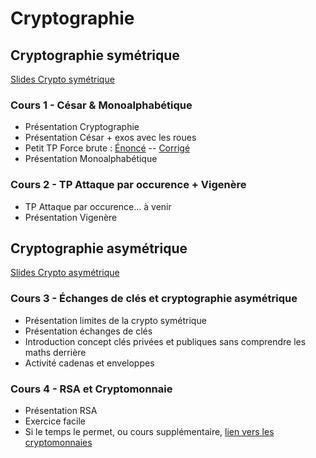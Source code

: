 # Cryptographie

## Cryptographie symétrique 

[Slides Crypto symétrique](https://docs.google.com/presentation/d/1Plpvb6Sg83trGAN6-ycAotzNH33uwxLqG6sexaVzXr4) 

### Cours 1 - César & Monoalphabétique

* Présentation Cryptographie
* Présentation César + exos avec les roues
* Petit TP Force brute : [Énoncé](https://notebook.basthon.fr/?extensions=romd,sequenced&kernel=python&ipynb=eJztWOtu48YVfpVTLlpZWFle25ttInsNJE5_pEiQIgkWBaqFPSQPyampITUXWtJi36XorzqvoRfrd0jdbO09QdACkSGTnJlz-8453wz1Kkq4LF00-seraMJepcqraPTq9aAdv_LzmqNRNFH2Jq1uTTSIXBVsImPnqW7I-XnJz8dRrdJUm3x08qSencUqucltFUx6mFRlZUe1qtVc3Ra6PhtHdEFjc16cbmS7NUlR4UZ5HkcXdK4pKZVzmM0UZepQm6yCqLJaHRY6TdlgytvQrT7SF_QnE7v6jH5g-DoNTNp4W6Uh8brh9eTH6T0_Kk5bX-sLumTKdFJotsTOQ1J7qoEELX_2lqkM5PBQMjntmc4VFZYzqCq8r93o6MhUnuOquhnGyvmiMsPMHokJPcnJ2eR5710L4TB7d8QZp_zZyfHnyRdPPv_z0y-eZcfPhrXJexsk48qmbEf05IxS7epSzUfalNrwGQGVXBtM0WfIEBWs88KPTpEuCb_0kP6qsziOjhC6uhjSeWwvxobwGZsfNTVVcFT2VMMLqkLD1hPuEwqGVBAUalvlVk0mPKCkwoX-Guq5B2TroAadDquRoAWlTJZNUiFRWIOhEl9Hccjd2vYLDrossTYpOxlB-YPRTZAYzUaCIfY0p6QACrCVbLO5_JeEpOFLGiiugq8MjaPvQ2O1BTLrytkrnKwqAfU7SxKVc1TLLRrlQlCMXg8-tske0WWhs8zyhI0nN58s73wLHx3St4yAtpMI4XJ555Qdm7H5WhknYSLiWgPfAXIA5FVZVphoKm27FInc8m6lBrVtCBkDgpLUCTun8rWR5R3ldvlv6FThbXY_IcB9IvCsyn0KUYtguWOPvVzUqCJdfhA9_GXGNtEI4pjW7T023xvK4I9BTweD0qgMWAMYXKecqJKvEmUP8B1Q-9y_ngYtlQsUWVoeUyrxy_-gA65xf90iqkoAlkoWUF5lXagYFZj2AGs3K8B2-q-HrRM_gVd4cViiIFti6ZYhJ6OxOe5TqWDKS5d9JYif7lh1Y3Oyu-DvsuD4yf0V-8kRfGAyjUaZKh0_yFVSpbybp5SzNvxkH49RxxF15a4Urs8JLHQwjtQ46tMjGdYtmuivnuqtMFHkVQzsvvzx8ptvtvLQupLH3bCsbtke9Pu7Slq4pU4n2gSXBOh4q8YOALZ81SUSqpPCHhysLR12AeDa-t6nP9LJM3q8eup0WPaojD1VAugjelEJ3gIVJfowRb-gyWRqLDXOM06CeH2VoJB9NDKhLAcROKYOXnbcl3sZUbmMR7FldVNX2MKilx9CEvjQpbflY_QjKqatH-FVQITH4fbzf9SgJ9v-_KkK_4Q7rttukOn3dqjQuuyAq7IZENY2CpsgIGWjwFrCbXOAI8S_Q4A7tAcssUEMxYFvV0l2QTciXLOdsF_Ltl0KohVWXrXgpoPfqncAZ8qCgVlwHY-2W6MRS8YojS1_QbVqCzsBlwyxESiTYxADDUyKgbBDJrKRdRF21r3wCS4oN2yqJb6ixklxOx3LMyLAEUk28nbzRX_I0WZlT2YxsnZ6Ews8-TXIZOX0c3rStcvE5auNDmPjCHDFs2BsoBtlgzylimIbN7PbCTZdkagtcgma-e7hLjWCPNDdKOyv9H_NycZCryeDWWW3jY0D447QqGWusMnrDscD9RUqokM4Qmc7av4A7dQTeadC1gLPrlaJkDCtPm8gpgfc2k2v6hmm-mvRrZJ7IUHD_YHHb6Cs-zoYeRp9grpd8F_sF-JI0N-4vZ-nnUrapmpjqP87d_4K3Hm65c4vW8pEIy9_nqxYDBzhhJCM9L7aVPMbSPL9HIKDfzVRXk6kLYl11POprPJdlepMC_G1WeD2TPNwfyWVoVWnoafLzkHxr_NuU4TvchEuqEyO_zuCcMCF0ivv9tL8gNmQ3cRWCAsDkoP3MN0DXoNtNvmMZuWENM9i3DazyWRGuYknn8JrD5n0N-O5oXbtsfag_z9Jdb8dxQ3oI7jtd2b7hcz2dOe17YflHYAstZyU7jPc3vFrh3M2Zzi8AKAxoDO2oDfJl7m-vobiSP6mdmEaNaCpzWjeM0WFE5vBXbAF9MUFVXOj6tDkNMeByywS43H-HJtbYGw4b_B6OCQdN9lhXgwIo5lp8AZVWMoLWvRMnls1zcB6tz1ZK0KiycVsc6y_N7iIVS7qh616Jc0KXfBQfMGKGKw9heIYEvMC_sbK53aRZC2pQmRhuA7yxkpzhFPa4oZcc4PbDCS4wDWxKrM2g_-ZURlxY5U4z2QKaA4xZwNqZ6wSv-UnnQLNTxUXTS5StpgPsHnUsVIIdw7ujzOq44IFNzEqaGKEgUhnKOcmyzFpc1l-i6WUyL8FokDOAGq8WFgJX8HGOhJ597Pe8LSNRiGgXsw0LSgTb9OiAQqLShKhumARhVwQxwqmrEYARuWkLV5p8b7v5oARAnAkLYyaAnzD3Gix0GZuYfNcrAlYuekMjI1EHxdIaC7YhxiYQiSn7hnAlFJ4wLHVP-yqqi2xX3Z2_jAKeTm4Z-GGrQEZ1pzI0-q3wSujJqLxb90vPqd0oOt5t7IPKyVeNwI6Biu634QwtpLonk-j1_DVxOgi7K_R6On24Qpv55WNRiev_wubId6P) -- [Corrigé](https://notebook.basthon.fr/?kernel=python&ipynb=eJztWetu28gVfpVTBq0sRJZjO5tuZMfAxtsfW-xii91FUKAM7CE5JKemZui50JKCvEvRX_W-hl6s3yF1s-VN7Kz_FLUCmeTMnNt3zvlmqHyIUllVLhr940M0ll5kwoto9OHjoB0_89NaRqNoLOxFZq50NIicCTblseNMNeT8tJJv4qgWWaZ0MTp4UU-OEpFeFNYEne2mpjJ2VItaTMVVqeqjOKITivVxebiS7dakpcGN8DKOTuhYUVoJ5zCbC8rFrtK5gaiwSuyWKsukxpS3oVu9p07oTzpx9RH9JOHrZZCktLcmC6lXjVxOPkzv8V552Ppan9CppFylpZKWpPOQVJ5qIEHzX72VVAVyeKgkOeUlHQsqrcyhqvS-dqO9PW28TIy5GCbC-dLoYW732IQaF-Rs-qb3qYVwWHq3J3OZya8O9r9OX7_4-s8vX7_K918Na130VkgmxmbSjujFEWXK1ZWYjpSulJZHBFQKpTFFXyFDVEpVlH50iHRx-JWH9NvOYhztIXRxMqTjxJ7EmvCJ9c-KGhMcVT3RyBmZ0EjrCfcpBU0iMAq1NYUV47EcUGpwob-GeuoB2TKoQafDKiRoRpkkK3VqkCiswVCFr6MkFG5p-50MqqqwNq06GUb53uimSIySmoMh6WlKaQkUYCtdZ3P-Lw5JwZcsUGKCN5ri6MfQWGWBzLJytgonNxWg_mRJonL2ar5Fo5wwitHHwUOb7BmdlirPrRxL7clNx_Nr38JHu_S9REDrSYRwOr92wmLq1Firivl1rGP9rdCOI0bwtQLUA6QDSRBVZTDRGGW7bLGK-fVCI8pcE5IHMDm_Y-mcKJb25tdU2Pm_oVOEu12I9RfEus0JXopqm03ELFjZEclWWmoUlKruxRR_mUibKgSxT8tOj_WPmnL4o9HeQaNKjAaBAIPzTKaikmepsDv4Dqh97p9fBsVFDBQldz-mROrn_0EznOP-vEVUVAAs4yyg0qq6FAmKMesB1m6Wge30nw9bJ34BxcjZboXabDmmW4acjGK936dKwJTnhnvLiB9uWHWxPthc8HdesP_i5ort5DA-MJlFo1xUTt7KVWoyuZmnTOZt-Ok2HqOOLmrjzgSubwiEtBNHIo769IyHVYsmWq0negtMBHmRALtvfj797ru1PLQu5HE3rMyVtDv9_qaSFm6u07HSwaUBOn5TYweAtPKsSyRUp6Xd2Vla2u0CwLX1vU9_pINX9Hzx1Omw0qMytlQxoM_onWG8GSpK1W6GfkGTxbq22Id2NtHqve0N6LDfv3Nugrn9FzwZc2vIiUwDB3uWov59NNKhqgYRWKoOnvfs91uJFAWPR4mV4qI2MBC9vw_N4EOn3lbP0cYotLbsmJmBLB6H68__UF8frNv6FxP-CXdct2GhQD7b2Lwx8B66qLYBYW0jsI0CUqkFyI4pcQpweOvY4M0NtgSW2GKG7MD3i9pwQTUsXEs7ln4p2zY3-Jl5fdG5q8b_Tb0DOFOVEpgF19Fvu7lqtqS1UDg0zKgWbT-koKAhthKhCwxioIFJNhA2OIi3wi7CzrpnGsIF5YZtucKX1TjuCacSfkYEOGTxUaDdvtFWfDha2ONZjCydXsUCTx6DgxZOv6HXrC3WY1cstkqMxRHgSiZB20AXwgZ-ygQlNmkmV2Ns28vui6Mfbm9tI0gD25W6_kL7tzJd6e_1eDA3ds0GOHBuCI1augurrG5sDMB8gQnrYGJR-YaaP0A79VjeiZC3sEtXi5SZmxafO9jsFiF304tqhqn-UnSt5EZI0HBz4PkdPHdTh0SWRl-gjqNegv9uuwxHjP7K7e08bdTROlUrQ0_M-RjMebhmzm9awkQbz38dLzgMDOGYjjR3vlhV8x0U-XkGwYuDGQvPJ9qWwjri-VJO-cFkKldMe20WZHsQur0pk8jRqpehp6rOQfav825VhJ9yES6InF8fNgThgAuVF95tpfkWryG7qTUICwOcg8_w3C1Wg22piwlNqjEpOUlw20zG4wkVOhkzqz2U15jCVlwKWCzvEDsHr_gk1_X2nczHE4_FfrcZcKhce0re6X-aBB-NCL-MDNfyt4jwwWTYnnjvSYgDegATPvHg7-TBlxtvhj_NrwFkpfhUdZMPt45qGwy1Ou_hHQMNA52JBRlyvvT5-TkUR_zv0s50IwZ0aXOa9nRpcLrTuAu2hL6kJDPVog5NQVMczvQs1R5n1VhfAWMtiwZvoENSSZPvFuWAMJrrBi9ppaWipFlPF4UVlzk48qrHa1mINblE2gLrbwzOElGw-mGrXnATQxc8ZF-wIgHHX0JxAolpCX8T4Qs7S_OWgiEy07IO_FJMU4RT2fKCXHOB2xyUOcM1tSK3Nof_uRY5ycYKdl6SLqE5JDIfUDtjBfvNPyCVIAQysmwKlrLldICtpk6EQLhT7BRJTnVSSsaNjTKaGJFApDNUyCYvMGkLXn6FpZTynxmiQM4AajKbWQ5fwMYyEn69tF7LyzYagYB6iaTLknL2NisboDAznAjRBYso-II4FjDlNQLQoiBl8dYctHRTwAgBOJKVWlwCfC1lo9hCm7mZLQq2xmAVujMQa44-KZHQgrEPCTCFSEHdM4CpuPCAY6t_2FVVW2K_75x9a_95qtWnWn30WtXLan06vPz_Hl76m6puPNw41NzvSPN-cIPxLqTViLOWKT8t_mfkTIsxM9zfuh-5D2lH1dNuJVupUEsBjmJF9zM4xhYS3fNh9BHcqRNUEt4OotHL9cPZWGljo9HBx_8C5L-Piw)
* Présentation Monoalphabétique

### Cours 2 - TP Attaque par occurence + Vigenère

* TP Attaque par occurence... à venir
* Présentation Vigenère

## Cryptographie asymétrique 

[Slides Crypto asymétrique](https://docs.google.com/presentation/d/1qRRoix71veYpFYXdjv1m9bE1-_Vs5mkP6NINyZxsBcg) 

### Cours 3 - Échanges de clés et cryptographie asymétrique

* Présentation limites de la crypto symétrique
* Présentation échanges de clés
* Introduction concept clés privées et publiques sans comprendre les maths derrière
* Activité cadenas et enveloppes


### Cours 4 - RSA et Cryptomonnaie

* Présentation RSA
* Exercice facile
* Si le temps le permet, ou cours supplémentaire, [lien vers les cryptomonnaies](https://docs.google.com/presentation/d/1PQCjVCFhfWAEPejf5hwIj23kK6lYRVmFnFBqVuWK7cU/)